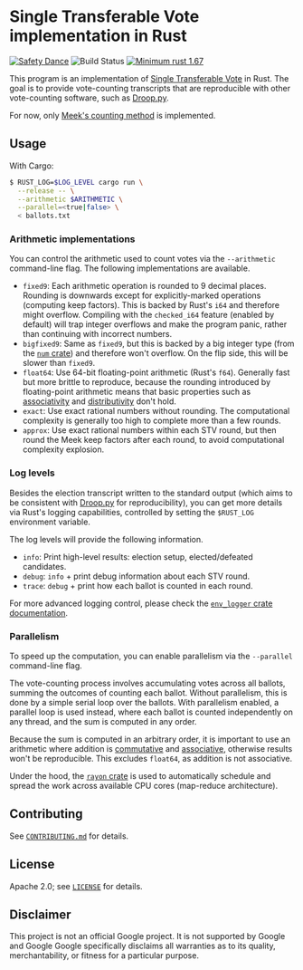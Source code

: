 # Single Transferable Vote implementation in Rust

[![Safety Dance](https://img.shields.io/badge/unsafe-forbidden-success.svg)](https://github.com/rust-secure-code/safety-dance/)
![Build Status](https://github.com/gendx/lzma-rs/workflows/Build%20and%20run%20tests/badge.svg)
[![Minimum rust 1.67](https://img.shields.io/badge/rust-1.67%2B-orange.svg)](https://github.com/rust-lang/rust/blob/master/RELEASES.md#version-1670-2023-01-26)

This program is an implementation of
[Single Transferable Vote](https://en.wikipedia.org/wiki/Single_transferable_vote)
in Rust. The goal is to provide vote-counting transcripts that are reproducible
with other vote-counting software, such as
[Droop.py](https://github.com/jklundell/droop).

For now, only
[Meek's counting method](https://en.wikipedia.org/wiki/Counting_single_transferable_votes#Meek)
is implemented.

## Usage

With Cargo:

```bash
$ RUST_LOG=$LOG_LEVEL cargo run \
  --release -- \
  --arithmetic $ARITHMETIC \
  --parallel=<true|false> \
  < ballots.txt
```

### Arithmetic implementations

You can control the arithmetic used to count votes via the `--arithmetic`
command-line flag. The following implementations are available.

-   `fixed9`: Each arithmetic operation is rounded to 9 decimal places. Rounding
    is downwards except for explicitly-marked operations (computing keep
    factors). This is backed by Rust's `i64` and therefore might overflow.
    Compiling with the `checked_i64` feature (enabled by default) will trap
    integer overflows and make the program panic, rather than continuing with
    incorrect numbers.
-   `bigfixed9`: Same as `fixed9`, but this is backed by a big integer type
    (from the [`num` crate](https://crates.io/crates/num)) and therefore won't
    overflow. On the flip side, this will be slower than `fixed9`.
-   `float64`: Use 64-bit floating-point arithmetic (Rust's `f64`). Generally
    fast but more brittle to reproduce, because the rounding introduced by
    floating-point arithmetic means that basic properties such as
    [associativity](https://en.wikipedia.org/wiki/Associative_property) and
    [distributivity](https://en.wikipedia.org/wiki/Distributive_property) don't
    hold.
-   `exact`: Use exact rational numbers without rounding. The computational
    complexity is generally too high to complete more than a few rounds.
-   `approx`: Use exact rational numbers within each STV round, but then round
    the Meek keep factors after each round, to avoid computational complexity
    explosion.

### Log levels

Besides the election transcript written to the standard output (which aims to be
consistent with [Droop.py](https://github.com/jklundell/droop) for
reproducibility), you can get more details via Rust's logging capabilities,
controlled by setting the `$RUST_LOG` environment variable.

The log levels will provide the following information.

-   `info`: Print high-level results: election setup, elected/defeated
    candidates.
-   `debug`: `info` + print debug information about each STV round.
-   `trace`: `debug` + print how each ballot is counted in each round.

For more advanced logging control, please check the
[`env_logger` crate documentation](https://crates.io/crates/env_logger).

### Parallelism

To speed up the computation, you can enable parallelism via the `--parallel`
command-line flag.

The vote-counting process involves accumulating votes across all ballots,
summing the outcomes of counting each ballot. Without parallelism, this is done
by a simple serial loop over the ballots. With parallelism enabled, a parallel
loop is used instead, where each ballot is counted independently on any thread,
and the sum is computed in any order.

Because the sum is computed in an arbitrary order, it is important to use an
arithmetic where addition is
[commutative](https://en.wikipedia.org/wiki/Commutative_property) and
[associative](https://en.wikipedia.org/wiki/Associative_property), otherwise
results won't be reproducible. This excludes `float64`, as addition is not
associative.

Under the hood, the [`rayon` crate](https://crates.io/crates/rayon) is used to
automatically schedule and spread the work across available CPU cores
(map-reduce architecture).

## Contributing

See [`CONTRIBUTING.md`](CONTRIBUTING.md) for details.

## License

Apache 2.0; see [`LICENSE`](LICENSE) for details.

## Disclaimer

This project is not an official Google project. It is not supported by Google
and Google Google specifically disclaims all warranties as to its quality,
merchantability, or fitness for a particular purpose.
